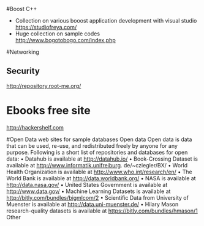 #Boost C++
- Collection on various booost application development with visual studio
 https://studiofreya.com/ 
- Huge collection on sample codes
 http://www.bogotobogo.com/index.php

#Networking
## Security
http://repository.root-me.org/


# Ebooks free site
http://hackershelf.com


#Open Data web sites for sample databases
Open data
Open data is data that can be used, re-use, and redistributed freely by anyone for any
purpose. Following is a short list of repositories and databases for open data:
• Datahub is available at http://datahub.io/
• Book-Crossing Dataset is available at http://www.informatik.unifreiburg.
de/~cziegler/BX/
• World Health Organization is available at
http://www.who.int/research/en/
• The World Bank is available at http://data.worldbank.org/
• NASA is available at http://data.nasa.gov/
• United States Government is available at http://www.data.gov/
• Machine Learning Datasets is available at
http://bitly.com/bundles/bigmlcom/2
• Scientific Data from University of Muenster is available at
http://data.uni-muenster.de/
• Hilary Mason research-quality datasets is available at
https://bitly.com/bundles/hmason/1
Other
